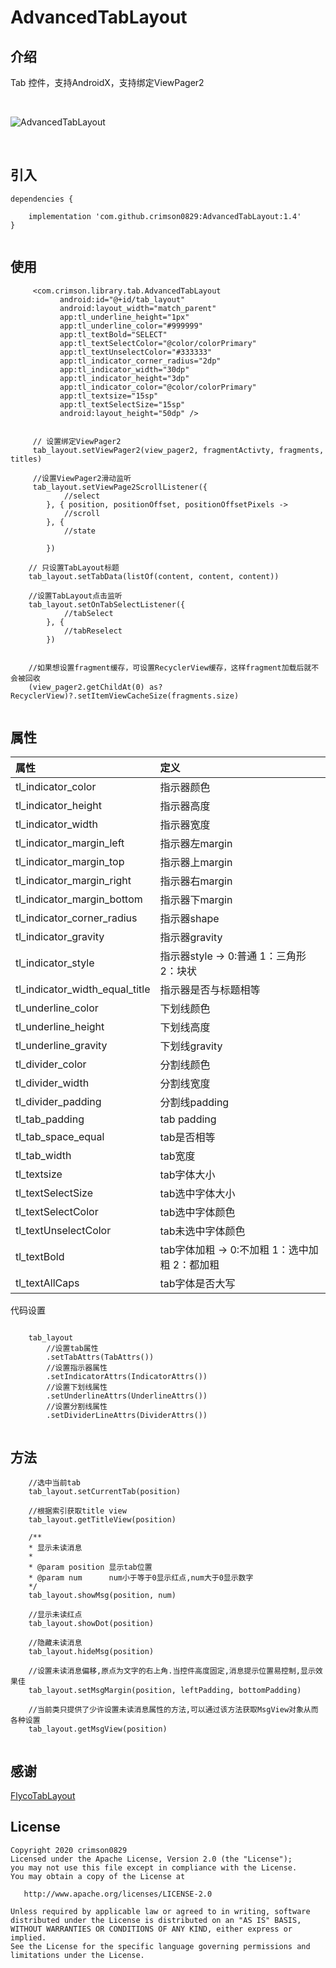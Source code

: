 # AdvancedTabLayout

## 介绍

Tab 控件，支持AndroidX，支持绑定ViewPager2



<br>

![AdvancedTabLayout](https://github.com/crimson0829/AdvancedTabLayout/blob/master/snapshot/snapshot.gif)

<br>



## 引入


```
dependencies {
            
    implementation 'com.github.crimson0829:AdvancedTabLayout:1.4'	
}
	
```



## 使用

```
     <com.crimson.library.tab.AdvancedTabLayout
           android:id="@+id/tab_layout"
           android:layout_width="match_parent"
           app:tl_underline_height="1px"
           app:tl_underline_color="#999999"
           app:tl_textBold="SELECT"
           app:tl_textSelectColor="@color/colorPrimary"
           app:tl_textUnselectColor="#333333"
           app:tl_indicator_corner_radius="2dp"
           app:tl_indicator_width="30dp"
           app:tl_indicator_height="3dp"
           app:tl_indicator_color="@color/colorPrimary"
           app:tl_textsize="15sp"
           app:tl_textSelectSize="15sp"
           android:layout_height="50dp" />
```


```
    
     // 设置绑定ViewPager2
     tab_layout.setViewPager2(view_pager2, fragmentActivty, fragments, titles)

     //设置ViewPager2滑动监听
     tab_layout.setViewPage2ScrollListener({
            //select
        }, { position, positionOffset, positionOffsetPixels ->
            //scroll
        }, {
            //state

        })

    // 只设置TabLayout标题
    tab_layout.setTabData(listOf(content, content, content))
    
    //设置TabLayout点击监听
    tab_layout.setOnTabSelectListener({
            //tabSelect
        }, {
            //tabReselect
        })


    //如果想设置fragment缓存，可设置RecyclerView缓存，这样fragment加载后就不会被回收
    (view_pager2.getChildAt(0) as? RecyclerView)?.setItemViewCacheSize(fragments.size)
    

```


## 属性


| 属性                   | 定义                     |
|:---------------------|:-----------------------|
| tl_indicator_color       | 指示器颜色 |
| tl_indicator_height       | 指示器高度 |
| tl_indicator_width      | 指示器宽度                  |
| tl_indicator_margin_left        | 指示器左margin                 |
| tl_indicator_margin_top       | 指示器上margin                   |
| tl_indicator_margin_right       | 指示器右margin                   |
| tl_indicator_margin_bottom       | 指示器下margin                   |
| tl_indicator_corner_radius                 | 指示器shape                 |
| tl_indicator_gravity                   | 指示器gravity                |
| tl_indicator_style                    | 指示器style -> 0:普通 1：三角形 2：块状       |
| tl_indicator_width_equal_title            | 指示器是否与标题相等                  |
| tl_underline_color                 | 下划线颜色                  |
| tl_underline_height                   | 下划线高度                  |
| tl_underline_gravity                | 下划线gravity                   |
| tl_divider_color                     | 分割线颜色                  |
| tl_divider_width                      | 分割线宽度                  |
| tl_divider_padding                    | 分割线padding                |
| tl_tab_padding                     | tab padding                   |
| tl_tab_space_equal                     | tab是否相等                 |
| tl_tab_width                  | tab宽度                |
| tl_textsize                     | tab字体大小                  |
| tl_textSelectSize                     | tab选中字体大小                  |
| tl_textSelectColor                   | tab选中字体颜色               |
| tl_textUnselectColor                       | tab未选中字体颜色                  |
| tl_textBold                       | tab字体加粗 -> 0:不加粗 1：选中加粗 2：都加粗                |
| tl_textAllCaps                     | tab字体是否大写                 |


代码设置

```

    tab_layout
        //设置tab属性
        .setTabAttrs(TabAttrs())
        //设置指示器属性
        .setIndicatorAttrs(IndicatorAttrs())
        //设置下划线属性
        .setUnderlineAttrs(UnderlineAttrs())
        //设置分割线属性
        .setDividerLineAttrs(DividerAttrs())
 

```


## 方法

```
    //选中当前tab
    tab_layout.setCurrentTab(position)

    //根据索引获取title view
    tab_layout.getTitleView(position)

    /**
    * 显示未读消息
    *
    * @param position 显示tab位置
    * @param num      num小于等于0显示红点,num大于0显示数字
    */
    tab_layout.showMsg(position, num)

    //显示未读红点
    tab_layout.showDot(position)

    //隐藏未读消息
    tab_layout.hideMsg(position) 

    //设置未读消息偏移,原点为文字的右上角.当控件高度固定,消息提示位置易控制,显示效果佳
    tab_layout.setMsgMargin(position, leftPadding, bottomPadding)

    //当前类只提供了少许设置未读消息属性的方法,可以通过该方法获取MsgView对象从而各种设置
    tab_layout.getMsgView(position)


```

## 感谢


[FlycoTabLayout](https://github.com/H07000223/FlycoTabLayout)



## License

```
Copyright 2020 crimson0829
Licensed under the Apache License, Version 2.0 (the "License");
you may not use this file except in compliance with the License.
You may obtain a copy of the License at

   http://www.apache.org/licenses/LICENSE-2.0

Unless required by applicable law or agreed to in writing, software
distributed under the License is distributed on an "AS IS" BASIS,
WITHOUT WARRANTIES OR CONDITIONS OF ANY KIND, either express or implied.
See the License for the specific language governing permissions and
limitations under the License.
```


